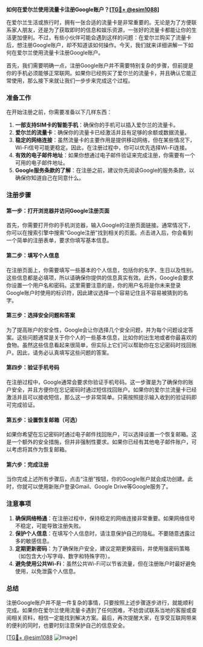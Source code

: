 **如何在爱尔兰使用流量卡注册Google账户？[[TG💪+ @esim1088](https://t.me/s/esim1088)]**

在爱尔兰生活或旅行时，拥有一张合适的流量卡是非常重要的。无论是为了方便联系家人朋友，还是为了获取即时的信息和娱乐资源，一张好的流量卡都能让你的生活更加便利。不过，有些小伙伴可能会遇到这样的问题：在爱尔兰购买了流量卡后，想注册Google账户，却不知道该如何操作。今天，我们就来详细讲解一下如何在爱尔兰使用流量卡注册Google账户。

首先，我们需要明确一点，注册Google账户并不需要特别复杂的步骤，但前提是你的手机必须能够正常联网。如果你已经购买了爱尔兰的流量卡，并且确认它能正常使用，那么接下来就让我们一步步来完成这个过程。

### 准备工作

在开始注册之前，你需要准备以下几样东西：

1. **一部支持SIM卡的智能手机**：确保你的手机可以插入爱尔兰的流量卡。
2. **爱尔兰的流量卡**：确保你的流量卡已经激活并且有足够的余额或数据流量。
3. **稳定的网络连接**：虽然流量卡的主要作用是提供移动网络，但在某些情况下，Wi-Fi信号可能更稳定。因此，在注册过程中，你可以优先选择Wi-Fi连接。
4. **有效的电子邮件地址**：如果你想通过电子邮件验证来完成注册，你需要有一个可用的电子邮件地址。
5. **Google服务条款的了解**：在注册之前，建议你先阅读Google的服务条款，以确保你知道自己在同意什么。

### 注册步骤

#### 第一步：打开浏览器并访问Google注册页面

首先，你需要打开你的手机浏览器，输入Google的注册页面链接。通常情况下，你可以在搜索引擎中搜索“Google注册”找到相关的页面。点击进入后，你会看到一个简单的注册表单，要求你填写基本信息。

#### 第二步：填写个人信息

在注册页面上，你需要填写一些基本的个人信息，包括你的名字、生日以及性别。这些信息都是必填项，所以请确保你提供的信息真实有效。此外，Google会要求你设置一个用户名和密码。这里需要注意的是，你的用户名将是你未来登录Google账户时使用的标识符，因此建议选择一个容易记住且不容易被猜到的名字。

#### 第三步：选择安全问题和答案

为了提高账户的安全性，Google会让你选择几个安全问题，并为每个问题设定答案。这些问题通常是关于你个人的一些基本信息，比如你的出生地或者你最喜欢的食物。虽然这些信息看起来很简单，但实际上它们可以帮助你在忘记密码时找回账户。因此，请务必认真填写这些问题的答案。

#### 第四步：验证手机号码

在注册过程中，Google通常会要求你验证手机号码。这一步骤是为了确保你的账户安全，并且方便你在忘记密码时通过短信找回账户。如果你的爱尔兰流量卡已经激活并且可以接收短信，那么这一步非常简单。只需按照提示输入收到的验证码即可完成验证。

#### 第五步：设置恢复邮箱（可选）

如果你希望在忘记密码时通过电子邮件找回账户，可以选择设置一个恢复邮箱。这是一个额外的安全措施，但并非强制性要求。如果你已经有其他电子邮件账户，可以考虑将其作为恢复邮箱。

#### 第六步：完成注册

当你完成上述所有步骤后，点击“注册”按钮，你的Google账户就会成功创建。此时，你就可以使用新账户登录Gmail、Google Drive等Google服务了。

### 注意事项

1. **确保网络畅通**：在注册过程中，保持稳定的网络连接非常重要。如果网络信号不稳定，可能导致注册失败。
2. **保护个人信息**：在填写个人信息时，请注意保护自己的隐私。不要随意透露过多的敏感信息。
3. **定期更新密码**：为了确保账户安全，建议定期更换密码，并使用强密码策略（如包含大小写字母、数字和特殊字符）。
4. **避免使用公共Wi-Fi**：虽然公共Wi-Fi可以节省流量，但在注册账户时最好避免使用，以免泄露个人信息。

### 总结

注册Google账户并不是一件复杂的事情，只要按照上述步骤逐步进行，就能顺利完成。如果你在爱尔兰使用流量卡遇到了任何困难，不妨尝试联系当地的客服或查阅相关资料，相信一定能找到解决方案。最后，再次提醒大家，在享受互联网带来的便利的同时，也要时刻注意保护自己的信息安全。

[[TG💪+ @esim1088](https://t.me/s/esim1088) ![Image](https://i.postimg.cc/4NQfJmqS/Snipaste-2025-05-13-00-14-12.png)]
